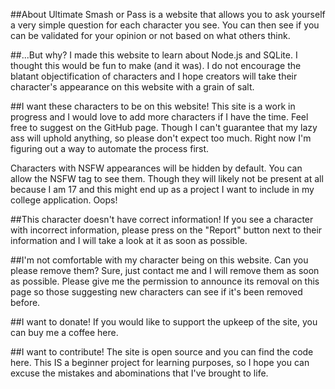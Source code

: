 ##About
Ultimate Smash or Pass is a website that allows you to ask yourself a very simple question for each character you see. You can then see if you can be validated for your opinion or not based on what others think.

##...But why?
I made this website to learn about Node.js and SQLite. I thought this would be fun to make (and it was). I do not encourage the blatant objectification of characters and I hope creators will take their character's appearance on this website with a grain of salt.

##I want these characters to be on this website!
This site is a work in progress and I would love to add more characters if I have the time. Feel free to suggest on the GitHub page. Though I can't guarantee that my lazy ass will uphold anything, so please don't expect too much. Right now I'm figuring out a way to automate the process first.

Characters with NSFW appearances will be hidden by default. You can allow the NSFW tag to see them. Though they will likely not be present at all because I am 17 and this might end up as a project I want to include in my college application. Oops!

##This character doesn't have correct information!
If you see a character with incorrect information, please press on the "Report" button next to their information and I will take a look at it as soon as possible.

##I'm not comfortable with my character being on this website. Can you please remove them?
Sure, just contact me and I will remove them as soon as possible. Please give me the permission to announce its removal on this page so those suggesting new characters can see if it's been removed before.

##I want to donate!
If you would like to support the upkeep of the site, you can buy me a coffee here.

##I want to contribute!
The site is open source and you can find the code here. This IS a beginner project for learning purposes, so I hope you can excuse the mistakes and abominations that I've brought to life.
